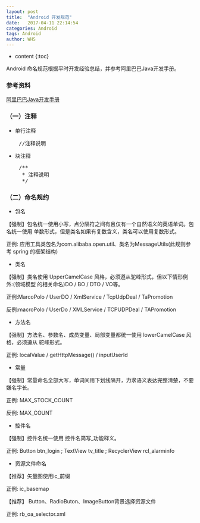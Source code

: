 ```yaml
---
layout: post
title:  "Android 开发规范"
date:   2017-04-11 22:14:54
categories: Android
tags: Android
author: WHS
---
```


* content
{:toc}

Android 命名规范根据平时开发经验总结，并参考阿里巴巴Java开发手册。





### 参考资料

[阿里巴巴Java开发手册](http://techforum-img.cn-hangzhou.oss-pub.aliyun-inc.com/%E9%98%BF%E9%87%8C%E5%B7%B4%E5%B7%B4Java%E5%BC%80%E5%8F%91%E6%89%8B%E5%86%8Cv1.1.1.pdf)

### （一）注释

* 单行注释

<pre class="prettyprint lang-java">
	//注释说明
</pre>

* 块注释

<pre class="prettyprint lang-java">
	/**
	 * 注释说明
	 */
</pre>

### （二）命名规约

* 包名

【强制】包名统一使用小写，点分隔符之间有且仅有一个自然语义的英语单词。包名统一使用 单数形式，但是类名如果有复数含义，类名可以使用复数形式。

正例: 应用工具类包名为com.alibaba.open.util、类名为MessageUtils(此规则参考 spring 的框架结构)

* 类名

【强制】类名使用 UpperCamelCase 风格，必须遵从驼峰形式，但以下情形例外:(领域模型 的相关命名)DO / BO / DTO / VO等。

正例:MarcoPolo / UserDO / XmlService / TcpUdpDeal / TaPromotion 

反例:macroPolo / UserDo / XMLService / TCPUDPDeal / TAPromotion

* 方法名

【强制】方法名、参数名、成员变量、局部变量都统一使用 lowerCamelCase 风格，必须遵从 驼峰形式。

正例: localValue / getHttpMessage() / inputUserId

* 常量

【强制】常量命名全部大写，单词间用下划线隔开，力求语义表达完整清楚，不要嫌名字长。 

正例: MAX_STOCK_COUNT

反例: MAX_COUNT

* 控件名

【强制】控件名统一使用 控件名简写_功能释义。

正例: Button btn_login ; TextView tv_title ; RecyclerView rcl_alarminfo

* 资源文件命名

【推荐】矢量图使用ic_前缀

正例: ic_basemap
 
【推荐】 Button、RadioButon、ImageButton背景选择资源文件

正例: rb_oa_selector.xml


